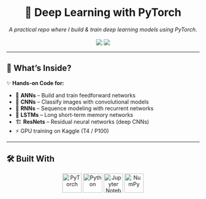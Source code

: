 <h1 align="center">🧠 Deep Learning with PyTorch</h1>

<p align="center">
  <i>A practical repo where I build & train deep learning models using PyTorch.</i><br><br>
  <img src="https://img.shields.io/badge/PyTorch-%23EE4C2C.svg?style=for-the-badge&logo=PyTorch&logoColor=white"/>
  <img src="https://img.shields.io/badge/Jupyter%20Notebook-F37626?style=for-the-badge&logo=Jupyter&logoColor=white"/>
</p>

---

## 🚀 What’s Inside?

✨ **Hands-on Code for:**
- 🔢 **ANNs** – Build and train feedforward networks
- 🧱 **CNNs** – Classify images with convolutional models
- 🔄 **RNNs** – Sequence modeling with recurrent networks
- 🧠 **LSTMs** – Long short-term memory networks
- 🏗️ **ResNets** – Residual neural networks (deep CNNs)
- ⚡ GPU training on Kaggle (T4 / P100)

---

## 🛠️ Built With

<p align="center">
  <img src="https://www.vectorlogo.zone/logos/pytorch/pytorch-icon.svg" width="50" title="PyTorch"/>
  <img src="https://www.vectorlogo.zone/logos/python/python-icon.svg" width="50" title="Python"/>
  <img src="https://www.vectorlogo.zone/logos/jupyter/jupyter-icon.svg" width="50" title="Jupyter Notebook"/>
  <img src="https://www.vectorlogo.zone/logos/numpy/numpy-icon.svg" width="50" title="NumPy"/>
</p>
